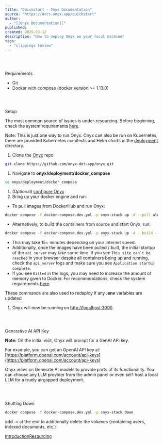 ```yaml
---
title: "Quickstart - Onyx Documentation"
source: "https://docs.onyx.app/quickstart"
author:
  - "[[Onyx Documentation]]"
published:
created: 2025-03-12
description: "How to deploy Onyx on your local machine"
tags:
  - "clippings toview"
---
```

## 

[​](https://docs.onyx.app/#requirements)

Requirements

- Git
- Docker with compose (docker version >= 1.13.0)

## 

[​](https://docs.onyx.app/#setup)

Setup

The most common source of issues is under-resourcing. Before beginning, check the system requirements [here](https://docs.onyx.app/resourcing).

Note: This is just one way to run Onyx. Onyx can also be run on Kubernetes, there are provided Kubernetes manifests and Helm charts in the [deployment](https://github.com/onyx-dot-app/onyx/tree/main/deployment) directory.

1. Clone the [Onyx](https://github.com/onyx-dot-app/onyx) repo:

```bash
git clone https://github.com/onyx-dot-app/onyx.git
```

1. Navigate to **onyx/deployment/docker\_compose**

```bash
cd onyx/deployment/docker_compose
```

1. (Optional) [configure Onyx](https://docs.onyx.app/configuration_guide)
2. Bring up your docker engine and run:

- To pull images from DockerHub and run Onyx:

```bash
docker compose -f docker-compose.dev.yml -p onyx-stack up -d --pull always --force-recreate
```

- Alternatively, to build the containers from source and start Onyx, run:

```bash
docker compose -f docker-compose.dev.yml -p onyx-stack up -d --build --force-recreate
```

- This may take 15+ minutes depending on your internet speed.
- Additionally, once the images have been pulled / built, the initial startup of the `api_server` may take some time. If you see `This site can’t be reached` in your browser despite all containers being up and running, check the `api_server` logs and make sure you see `Application startup complete`.
- If you see `Killed` in the logs, you may need to increase the amount of memory given to Docker. For recommendations, check the system requirements [here](https://docs.onyx.app/resourcing).

These commands are also used to redeploy if any **.env** variables are updated

1. Onyx will now be running on [http://localhost:3000](http://localhost:3000/).

## 

[​](https://docs.onyx.app/#generative-ai-api-key)

Generative AI API Key

**Note:** On the initial visit, Onyx will prompt for a GenAI API key.

For example, you can get an OpenAI API key at: [https://platform.openai.com/account/api-keys](https://platform.openai.com/account/api-keys)

Onyx relies on Generate AI models to provide parts of its functionality. You can choose any LLM provider from the admin panel or even self-host a local LLM for a truely airgapped deployment.

## 

[​](https://docs.onyx.app/#shutting-down)

Shutting Down

```bash
docker compose -f docker-compose.dev.yml -p onyx-stack down
```

add `-v` at the end to additionally delete the volumes (containing users, indexed documents, etc.)

[Introduction](https://docs.onyx.app/introduction)[Resourcing](https://docs.onyx.app/resourcing)